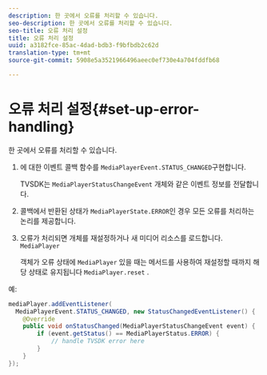 ```yaml
---
description: 한 곳에서 오류를 처리할 수 있습니다.
seo-description: 한 곳에서 오류를 처리할 수 있습니다.
seo-title: 오류 처리 설정
title: 오류 처리 설정
uuid: a3182fce-85ac-4dad-bdb3-f9bfbdb2c62d
translation-type: tm+mt
source-git-commit: 5908e5a3521966496aeec0ef730e4a704fddfb68

---
```



# 오류 처리 설정{#set-up-error-handling}

한 곳에서 오류를 처리할 수 있습니다.

1. 에 대한 이벤트 콜백 함수를 `MediaPlayerEvent.STATUS_CHANGED`구현합니다.

   TVSDK는 `MediaPlayerStatusChangeEvent` 개체와 같은 이벤트 정보를 전달합니다.
1. 콜백에서 반환된 상태가 `MediaPlayerState.ERROR`인 경우 모든 오류를 처리하는 논리를 제공합니다.
1. 오류가 처리되면 개체를 재설정하거나 새 미디어 리소스를 로드합니다. `MediaPlayer`

   객체가 오류 상태에 `MediaPlayer` 있을 때는 메서드를 사용하여 재설정할 때까지 해당 상태로 유지됩니다 `MediaPlayer.reset` .

<!--<a id="example_49FF225E92EA494AA06B2E5F26101F4C"></a>-->

예:

```java
mediaPlayer.addEventListener( 
  MediaPlayerEvent.STATUS_CHANGED, new StatusChangedEventListener() { 
    @Override 
    public void onStatusChanged(MediaPlayerStatusChangeEvent event) { 
        if (event.getStatus() == MediaPlayerStatus.ERROR) { 
            // handle TVSDK error here 
        } 
    } 
});
```

